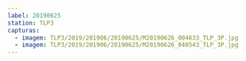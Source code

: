 ```yaml
---
label: 20190625
station: TLP3
capturas:
  - imagem: TLP3/2019/201906/20190625/M20190626_004633_TLP_3P.jpg
  - imagem: TLP3/2019/201906/20190625/M20190626_040543_TLP_3P.jpg
---
```

